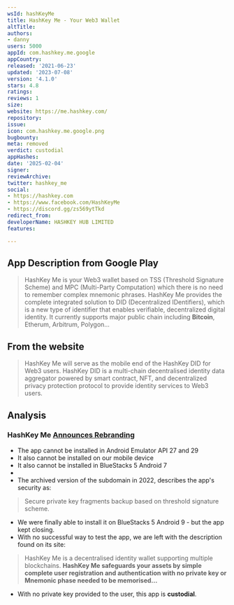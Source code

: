 ```yaml
---
wsId: hashKeyMe
title: HashKey Me - Your Web3 Wallet
altTitle: 
authors:
- danny
users: 5000
appId: com.hashkey.me.google
appCountry: 
released: '2021-06-23'
updated: '2023-07-08'
version: '4.1.0'
stars: 4.8
ratings: 
reviews: 1
size: 
website: https://me.hashkey.com/
repository: 
issue: 
icon: com.hashkey.me.google.png
bugbounty: 
meta: removed
verdict: custodial
appHashes: 
date: '2025-02-04'
signer: 
reviewArchive: 
twitter: hashkey_me
social:
- https://hashkey.com
- https://www.facebook.com/HashKeyMe
- https://discord.gg/zs569ytTkd
redirect_from: 
developerName: HASHKEY HUB LIMITED
features: 

---
```


## App Description from Google Play

> HashKey Me is your Web3 wallet based on TSS (Threshold Signature Scheme) and MPC (Multi-Party Computation) which there is no need to remember complex mnemonic phrases. HashKey Me provides the complete integrated solution to DID (Decentralized IDentifiers), which is a new type of identifier that enables verifiable, decentralized digital identity. It currently supports major public chain including **Bitcoin**, Etherum, Arbitrum, Polygon...

## From the website 

> HashKey Me will serve as the mobile end of the HashKey DID for Web3 users. HashKey DID is a multi-chain decentralised identity data aggregator powered by smart contract, NFT, and decentralized privacy protection protocol to provide identity services to Web3 users.

## Analysis 

### HashKey Me [Announces Rebranding](https://www.hashkey.com/en/newsroom/web3-did-wallet-hashkey-me-announces-rebranding)

- The app cannot be installed in Android Emulator API 27 and 29
- It also cannot be installed on our mobile device
- It also cannot be installed in BlueStacks 5 Android 7
- 
- The archived version of the subdomain in 2022, describes the app's security as: 

> Secure private key fragments backup based on threshold signature scheme.

- We were finally able to install it on BlueStacks 5 Android 9 - but the app kept closing.
- With no successful way to test the app, we are left with the description found on its site: 

> HashKey Me is a decentralised identity wallet supporting multiple blockchains. **HashKey Me safeguards your assets by simple complete user registration and authentication with no private key or Mnemonic phase needed to be memorised...**

- With no private key provided to the user, this app is **custodial**.

 
